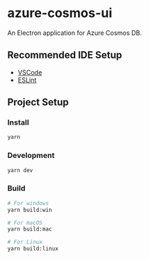 # azure-cosmos-ui

An Electron application for Azure Cosmos DB.

## Recommended IDE Setup

- [VSCode](https://code.visualstudio.com/)
- [ESLint](https://marketplace.visualstudio.com/items?itemName=dbaeumer.vscode-eslint)

## Project Setup

### Install

```bash
yarn
```

### Development

```bash
yarn dev
```

### Build

```bash
# For windows
yarn build:win

# For macOS
yarn build:mac

# For Linux
yarn build:linux
```
